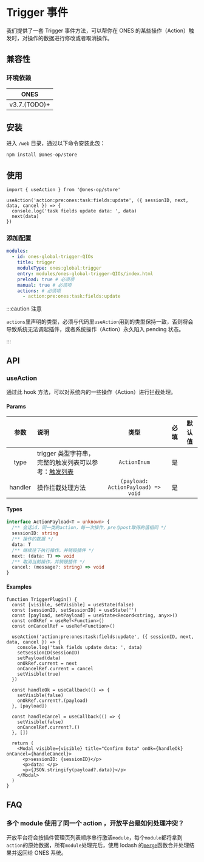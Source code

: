# Trigger 事件

我们提供了一套 Trigger 事件方法，可以帮你在 ONES 的某些操作（Action）触发时，对操作的数据进行修改或者取消操作。

## 兼容性

### 环境依赖

|     ONES     |
| :----------: |
| v3.7.(TODO)+ |

## 安装

进入 `/web` 目录，通过以下命令安装此包：

```bash npm2yarn
npm install @ones-op/store
```

## 使用

```tsx
import { useAction } from '@ones-op/store'

useAction('action:pre:ones:task:fields:update', ({ sessionID, next, data, cancel }) => {
  console.log('task fields update data: ', data)
  next(data)
})
```

### 添加配置

```yaml title="config/plugin.yaml"
modules:
  - id: ones-global-trigger-QIOs
    title: trigger
    moduleType: ones:global:trigger
    entry: modules/ones-global-trigger-QIOs/index.html
    preload: true # 必须项
    manual: true # 必须项
    actions: # 必须项
      - action:pre:ones:task:fields:update
```

:::caution 注意

`actions`里声明的类型，必须与代码里`useAction`用到的类型保持一致，否则将会导致系统无法调起插件，或者系统操作（Action）永久陷入 pending 状态。

:::

## API

### useAction

通过此 hook 方法，可以对系统内的一些操作（Action）进行拦截处理。

#### Params

|  参数   | 说明                                                              |                类型                | 必填 | 默认值 |
| :-----: | :---------------------------------------------------------------- | :--------------------------------: | :--: | :----: |
|  type   | trigger 类型字符串，完整的触发列表可以参考：[触发列表](./list.md) |            `ActionEnum`            |  是  |        |
| handler | 操作拦截处理方法                                                  | `(payload: ActionPayload) => void` |  是  |        |

#### Types

```ts
interface ActionPayload<T = unknown> {
  /** 会话id，同一类的action，每一次操作，pre与post取得的值相同 */
  sessionID: string
  /** 操作的数据 */
  data: T
  /** 继续往下执行操作，并销毁插件 */
  next: (data: T) => void
  /** 取消当前操作，并销毁插件 */
  cancel: (message?: string) => void
}
```

#### Examples

```tsx
function TriggerPlugin() {
  const [visible, setVisible] = useState(false)
  const [sessionID, setSessionID] = useState('')
  const [payload, setPayload] = useState<Record<string, any>>()
  const onOkRef = useRef<Function>()
  const onCancelRef = useRef<Function>()

  useAction('action:pre:ones:task:fields:update', ({ sessionID, next, data, cancel }) => {
    console.log('task fields update data: ', data)
    setSessionID(sessionID)
    setPayload(data)
    onOkRef.current = next
    onCancelRef.current = cancel
    setVisible(true)
  })

  const handleOk = useCallback(() => {
    setVisible(false)
    onOkRef.current?.(payload)
  }, [payload])

  const handleCancel = useCallback(() => {
    setVisible(false)
    onCancelRef.current?.()
  }, [])

  return (
    <Modal visible={visible} title="Confirm Data" onOk={handleOk} onCancel={handleCancel}>
      <p>sessionID: {sessionID}</p>
      <p>data: </p>
      <p>{JSON.stringify(payload?.data)}</p>
    </Modal>
  )
}
```

## FAQ

<h3>多个 module 使用了同一个 action ，开放平台是如何处理冲突？</h3>

开放平台将会按插件管理页列表顺序串行激活`module`，每个`module`都将拿到`action`的原始数据，所有`module`处理完后，使用 lodash 的[`merge`](https://lodash.com/docs/#merge)函数合并处理结果并返回给 ONES 系统。
